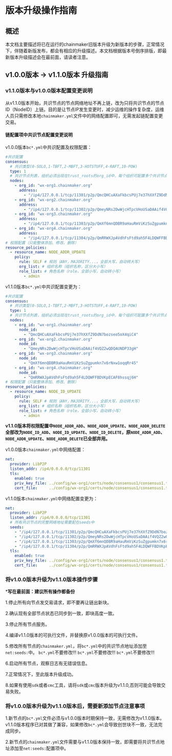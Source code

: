 # 版本升级操作指南

## 概述

本文档主要描述将已在运行的chainmaker旧版本升级为新版本的步骤，正常情况下，伴随着新版发布，都会有相应的升级描述。本文档根据版本号倒序排版，即最新版本升级描述会在最前面，请读者注意。



## v1.0.0版本 -> v1.1.0版本 升级指南

### v1.1.0版本与v1.0.0版本配置变更说明
从v1.1.0版本开始，共识节点的节点网络地址不再上链，改为只将共识节点的节点ID（NodeID）上链。目的是让节点IP发生变更时，减少运维的操作复杂度，运维人员只需修改本地`chainmaker.yml`文件中的网络配置即可，无需发起链配置变更交易。

#### 链配置项中共识节点配置变更说明

v1.0.0版本`bc*.yml`中共识配置及权限配置：

```yaml
#共识配置
consensus:
  # 共识类型(0-SOLO,1-TBFT,2-MBFT,3-HOTSTUFF,4-RAFT,10-POW)
  type: 1
  # 共识节点列表，组织必须出现在trust_roots的org_id中，每个组织可配置多个共识节点，节点地址采用libp2p格式
  nodes:
    - org_id: "wx-org1.chainmaker.org"
      address:
        - "/ip4/127.0.0.1/tcp/11301/p2p/QmcQHCuAXaFkbcsPUj7e37hXXfZ9DdN7bozseo5oX4qiC4"
    - org_id: "wx-org2.chainmaker.org"
      address:
        - "/ip4/127.0.0.1/tcp/11302/p2p/QmeyNRs2DwWjcHTpcVHoUSaDAAif4VQZ2wQDQAUNDP33gH"
    - org_id: "wx-org3.chainmaker.org"
      address:
        - "/ip4/127.0.0.1/tcp/11303/p2p/QmXf6mnQDBR9aHauRmViKzSuZgpumkn7x6rNxw1oqqRr45"
    - org_id: "wx-org4.chainmaker.org"
      address:
        - "/ip4/127.0.0.1/tcp/11304/p2p/QmRRWXJpAVdhFsFtd9ah5F4LDQWFFBDVKpECAF8hssqj6H"
# 权限配置（只能整体添加、修改、删除）
resource_policies:
  - resource_name: NODE_ADDR_UPDATE
    policy:
      rule: SELF # 规则（ANY，MAJORITY...，全部大写，自动转大写）
      org_list: # 组织名称（组织名称，区分大小写）
      role_list: # 角色名称（role，全部小写，自动转小写）
        - admin
```

v1.1.0版本`bc*.yml`中共识配置变更为：

```yaml
#共识配置
consensus:
  # 共识类型(0-SOLO,1-TBFT,2-MBFT,3-HOTSTUFF,4-RAFT,10-POW)
  type: 1
  # 共识节点列表，组织必须出现在trust_roots的org_id中，每个组织可配置多个共识节点
  nodes:
    - org_id: "wx-org1.chainmaker.org"
      node_id:
        - "QmcQHCuAXaFkbcsPUj7e37hXXfZ9DdN7bozseo5oX4qiC4"
    - org_id: "wx-org2.chainmaker.org"
      node_id:
        - "QmeyNRs2DwWjcHTpcVHoUSaDAAif4VQZ2wQDQAUNDP33gH"
    - org_id: "wx-org3.chainmaker.org"
      node_id:
        - "QmXf6mnQDBR9aHauRmViKzSuZgpumkn7x6rNxw1oqqRr45"
    - org_id: "wx-org4.chainmaker.org"
      node_id:
        - "QmRRWXJpAVdhFsFtd9ah5F4LDQWFFBDVKpECAF8hssqj6H"
# 权限配置（只能整体添加、修改、删除）
resource_policies:
  - resource_name: NODE_ID_UPDATE
    policy:
      rule: SELF # 规则（ANY，MAJORITY...，全部大写，自动转大写）
      org_list: # 组织名称（组织名称，区分大小写）
      role_list: # 角色名称（role，全部小写，自动转小写）
        - admin
```

**v1.1.0版本将权限配置中`NODE_ADDR_ADD`、`NODE_ADDR_UPDATE`、`NODE_ADDR_DELETE`全部改为`NODE_ID_ADD`、`NODE_ID_UPDATE`、`NODE_ID_DELETE`，原`NODE_ADDR_ADD`、`NODE_ADDR_UPDATE`、`NODE_ADDR_DELETE`已全部弃用。**

v1.0.0版本`chainmaker.yml`中网络配置：
```yaml
net:
  provider: LibP2P
  listen_addr: /ip4/0.0.0.0/tcp/11301
  tls:
    enabled: true
    priv_key_file: ../config/wx-org1/certs/node/consensus1/consensus1.tls.key
    cert_file:     ../config/wx-org1/certs/node/consensus1/consensus1.tls.crt
```

v1.1.0版本`chainmaker.yml`中网络配置变更为：
```yaml
net:
  provider: LibP2P
  listen_addr: /ip4/0.0.0.0/tcp/11301
  # 所有共识节点的完整网络地址需要配在seeds中
  seeds:
    - "/ip4/127.0.0.1/tcp/11301/p2p/QmcQHCuAXaFkbcsPUj7e37hXXfZ9DdN7bozseo5oX4qiC4"
    - "/ip4/127.0.0.1/tcp/11302/p2p/QmeyNRs2DwWjcHTpcVHoUSaDAAif4VQZ2wQDQAUNDP33gH"
    - "/ip4/127.0.0.1/tcp/11303/p2p/QmXf6mnQDBR9aHauRmViKzSuZgpumkn7x6rNxw1oqqRr45"
    - "/ip4/127.0.0.1/tcp/11304/p2p/QmRRWXJpAVdhFsFtd9ah5F4LDQWFFBDVKpECAF8hssqj6H"
  tls:
    enabled: true
    priv_key_file: ../config/wx-org1/certs/node/consensus1/consensus1.tls.key
    cert_file:     ../config/wx-org1/certs/node/consensus1/consensus1.tls.crt
```

### 将v1.0.0版本升级为v1.1.0版本操作步骤

***写在最前面：建议所有操作都备份**

1.停止所有向节点发交易请求，即不要再让链出新块。

2.确认现有全部节点状态已同步到一致，即块高度一致。

3.停止所有节点服务。

4.编译v1.1.0版本的可执行文件，并替换原v1.0.0版本的可执行文件。

5.修改所有节点的`chainmaker.yml`，将`bc*.yml`中的共识节点地址添加至`net:seeds:`中。 `bc*.yml`不要修改!!! `bc*.yml`不要修改!!! `bc*.yml`不要修改!!!

6.启动所有节点，观察日志有无错误信息。

7.正常情况下，至此版本升级成功。

8.如果有使用`sdk`或者`cmc`工具，请将`sdk`或`cmc`版本升级为v1.1.0,否则可能会导致交易失败。

### 将v1.0.0版本升级为v1.1.0版本后，需要新添加节点注意事项

1.新节点的`bc*.yml`文件必须与v1.0.0版本时期保持一致，无需修改为v1.1.0版本。v1.1.0版本程序已对其做了兼容，如果修改`bc*.yml`会导致创世块不一致，无法完成同步。

2.新节点的`chainmaker.yml`文件需要与v1.1.0版本保持一致，即需要将共识节点地址添加至`net:seeds:`配置项中。



<br><br>